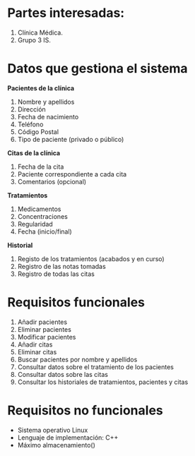 # **Partes interesadas:**

1. Clínica Médica.
2. Grupo 3 IS.

# **Datos que gestiona el sistema**

 **Pacientes de la clínica**
    
1. Nombre y apellidos
2. Dirección
3. Fecha de nacimiento
4. Teléfono
5. Código Postal
6. Tipo de paciente (privado o público)    

 **Citas de la clínica**
  
  1. Fecha de la cita
  2. Paciente correspondiente a cada cita
  3. Comentarios (opcional)

 **Tratamientos**
  
  1. Medicamentos
  2. Concentraciones
  3. Regularidad
  4. Fecha (inicio/final)
 
 **Historial**
  	
 1. Registo de los tratamientos (acabados y en curso)
 2. Registro de las notas tomadas
 3. Registro de todas las citas

# **Requisitos funcionales**
1. Añadir pacientes
2. Eliminar pacientes
3. Modificar pacientes
4. Añadir citas
5. Eliminar citas
6. Buscar pacientes por nombre y apellidos
7. Consultar datos sobre el tratamiento de los pacientes
8. Consultar datos sobre las citas
9. Consultar los historiales de tratamientos, pacientes y citas

# **Requisitos no funcionales**
* Sistema operativo Linux
* Lenguaje de implementación: C++
* Máximo almacenamiento()
